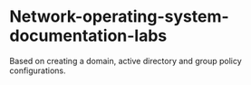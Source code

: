 # Network-operating-system-documentation-labs
Based on creating a domain, active directory and group policy configurations.

